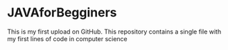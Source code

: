 # JAVAforBegginers
This is my first upload on GitHub. This repository contains a single file with my first lines of code in computer science
